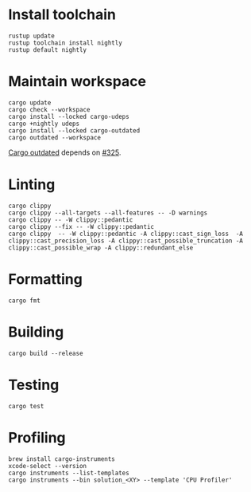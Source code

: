 # Install toolchain

```shell
rustup update
rustup toolchain install nightly
rustup default nightly
```

# Maintain workspace

```shell
cargo update
cargo check --workspace
cargo install --locked cargo-udeps 
cargo +nightly udeps
cargo install --locked cargo-outdated
cargo outdated --workspace
```

[Cargo outdated](https://crates.io/crates/cargo-outdated) depends on [#325](https://github.com/kbknapp/cargo-outdated/issues/325).

# Linting

```shell
cargo clippy
cargo clippy --all-targets --all-features -- -D warnings
cargo clippy -- -W clippy::pedantic
cargo clippy --fix -- -W clippy::pedantic
cargo clippy  -- -W clippy::pedantic -A clippy::cast_sign_loss  -A clippy::cast_precision_loss -A clippy::cast_possible_truncation -A clippy::cast_possible_wrap -A clippy::redundant_else
```

# Formatting

```shell
cargo fmt
```

# Building 

```shell
cargo build --release
```

# Testing

```shell
cargo test
```

# Profiling

```shell
brew install cargo-instruments
xcode-select --version
cargo instruments --list-templates
cargo instruments --bin solution_<XY> --template 'CPU Profiler'
```
